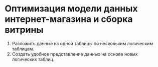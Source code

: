 # Оптимизация модели данных интернет-магазина и сборка витрины
1. Разложить данные из одной таблицы по нескольким логическим таблицам.
2. Создать удобное представление данных на основе новых логических таблиц.
